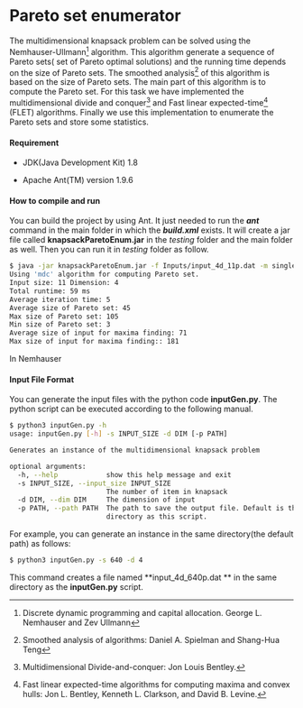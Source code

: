 # Pareto set enumerator

The multidimensional knapsack problem can be solved using the Nemhauser-Ullmann[^1] algorithm. This algorithm generate a sequence of Pareto sets( set of Pareto optimal solutions)  and the running time depends on the size of Pareto sets. The smoothed analysis[^2] of this algorithm is based on the size of Pareto sets.  The main part of this algorithm is to compute the Pareto set. For this task we have implemented the multidimensional divide and conquer[^3] and Fast linear expected-time[^4] (FLET) algorithms. Finally we use this implementation to enumerate the Pareto sets and store some statistics.


#### Requirement
* JDK(Java Development Kit) 1.8

* Apache Ant(TM) version 1.9.6

#### How to compile and run
You can build the project by using Ant. It just needed to run the **_ant_** command in the main folder in which the **_build.xml_** exists. It will create a jar file called **knapsackParetoEnum.jar** in the _testing_ folder and the main folder as well. Then you can run it in _testing_ folder as follow.

```bash
$ java -jar knapsackParetoEnum.jar -f Inputs/input_4d_11p.dat -m single -a mdc
Using 'mdc' algorithm for computing Pareto set.
Input size: 11 Dimension: 4
Total runtime: 59 ms
Average iteration time: 5
Average size of Pareto set: 45
Max size of Pareto set: 105
Min size of Pareto set: 3
Average size of input for maxima finding: 71
Max size of input for maxima finding:: 181
```
In Nemhauser

#### Input File Format

You can generate the input files with the python code **inputGen.py**.
The python script can be executed according to the following manual.

```bash
$ python3 inputGen.py -h
usage: inputGen.py [-h] -s INPUT_SIZE -d DIM [-p PATH]

Generates an instance of the multidimensional knapsack problem

optional arguments:
  -h, --help            show this help message and exit
  -s INPUT_SIZE, --input_size INPUT_SIZE
                        The number of item in knapsack
  -d DIM, --dim DIM     The dimension of input
  -p PATH, --path PATH  The path to save the output file. Default is the same
                        directory as this script.
```
For example, you can generate an instance in the same directory(the default path) as follows:

```bash
$ python3 inputGen.py -s 640 -d 4
```

  This command creates a file named **input\_4d\_640p.dat **  in the same directory as the **inputGen.py** script.



[^1]: Discrete dynamic programming and capital allocation. George L. Nemhauser and Zev Ullmann
[^2]: Smoothed analysis of algorithms: Daniel A. Spielman and Shang-Hua Teng
[^3]: Multidimensional Divide-and-conquer: Jon Louis Bentley.
[^4]: Fast linear expected-time algorithms for computing maxima and convex hulls: Jon L. Bentley, Kenneth L. Clarkson, and David B. Levine.